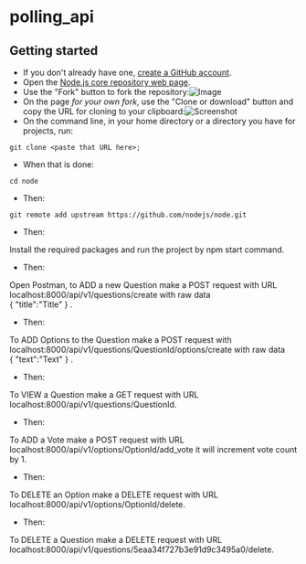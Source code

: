 # polling_api
## Getting started

- If you don't already have one, [create a GitHub account](https://github.com/join).
- Open the [Node.js core repository web page](https://github.com/nodejs/node).
- Use the "Fork" button to fork the repository:![Image](http://nodetodo.org/getting-started/zfork.png)
- On the page _for your own fork_, use the "Clone or download" button and copy the URL for cloning to your clipboard:![Screenshot](http://nodetodo.org/getting-started/zclone.png)
- On the command line, in your home directory or a directory you have for projects, run:

```console
git clone <paste that URL here>;
```

- When that is done:

```console
cd node
```

- Then:

```console
git remote add upstream https://github.com/nodejs/node.git
```

- Then:

Install the required packages and run the project by npm start command.

- Then:

Open Postman, to ADD a new Question make a POST request with URL localhost:8000/api/v1/questions/create with raw data   
{ "title":"Title" } .

- Then:

To ADD Options to the Question make a POST request with localhost:8000/api/v1/questions/QuestionId/options/create with raw data                                             
{ "text":"Text" } .

- Then:

To VIEW a Question make a GET request with URL localhost:8000/api/v1/questions/QuestionId.

- Then:

To ADD a Vote make a POST request with URL localhost:8000/api/v1/options/OptionId/add_vote it will increment vote count by 1.

- Then:

To DELETE an Option make a DELETE request with URL localhost:8000/api/v1/options/OptionId/delete.

- Then:

To DELETE a Question make a DELETE request with URL localhost:8000/api/v1/questions/5eaa34f727b3e91d9c3495a0/delete.

